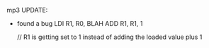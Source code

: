 mp3
UPDATE:
- found a bug 
	LDI R1, R0, BLAH
	ADD R1, R1, 1

	// R1 is getting set to 1 instead of adding the loaded value plus 1
